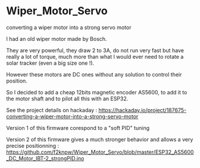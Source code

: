 # Wiper_Motor_Servo
converting a wiper motor into a strong servo motor

I had an old wiper motor made by Bosch. 

They are very powerful, they draw 2 to 3A, do not run very fast but have really a lot of torque, much more than what I would ever need to rotate a solar tracker (even a big size one !).

However these motors are DC ones without any solution to control their position. 

So I decided to add a cheap 12bits magnetic encoder AS5600, to add it to the motor shaft and to pilot all this with an ESP32.

See the project details on hackaday : https://hackaday.io/project/187675-converting-a-wiper-motor-into-a-strong-servo-motor

Version 1 of this firmware corespond to a "soft PID" tuning

Version 2 of this firmware gives a much stronger behavior and allows a very precise positionning : https://github.com/f2knpw/Wiper_Motor_Servo/blob/master/ESP32_AS5600_DC_Motor_IBT-2_strongPID.ino


